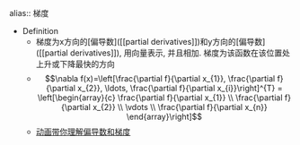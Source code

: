 alias:: 梯度

- Definition
	- 梯度为x方向的[偏导数]([[partial derivatives]])和y方向的[偏导数]([[partial derivatives]]), 用向量表示, 并且相加. 梯度为该函数在该位置处上升或下降最快的方向
	- $$\nabla f(x)=\left[\frac{\partial f}{\partial x_{1}}, \frac{\partial f}{\partial x_{2}}, \ldots, \frac{\partial f}{\partial x_{i}}\right]^{T} = \left[\begin{array}{c}
	  \frac{\partial f}{\partial x_{1}} \\
	  \frac{\partial f}{\partial x_{2}} \\
	  \vdots \\
	  \frac{\partial f}{\partial x_{n}}
	  \end{array}\right]$$
	- [动画带你理解偏导数和梯度](https://www.bilibili.com/video/BV1sW411775X?from=search&seid=91611306867157814&spm_id_from=333.337.0.0)
